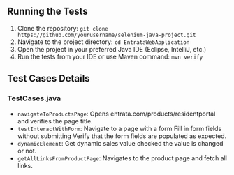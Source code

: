 
## Running the Tests

1. Clone the repository: `git clone https://github.com/yourusername/selenium-java-project.git `
2. Navigate to the project directory: `cd EntrataWebApplication`
3. Open the project in your preferred Java IDE (Eclipse, IntelliJ, etc.)
4. Run the tests from your IDE or use Maven command: `mvn verify`

## Test Cases Details

### TestCases.java

- `navigateToProductsPage`: Opens entrata.com/products/residentportal and verifies the page title.
- `testInteractWithForm`: Navigate to a page with a form Fill in form fields without submitting Verify that the form fields are populated as expected.
- `dynamicElement`: Get dynamic sales value checked  the value is changed or not.
- `getAllLinksFromProductPage`: Navigates to the product page and fetch all links.


